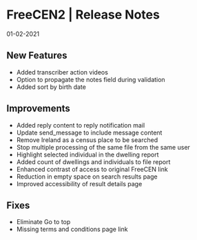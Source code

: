 __FreeCEN2 | Release Notes__
  =======================
  01-02-2021

  __New Features__
  ----------------

  * Added transcriber action videos
  * Option to propagate the notes field during validation
  * Added sort by birth date


  __Improvements__
  ----------------

  * Added reply content to reply notification mail
  * Update send_message to include message content
  * Remove Ireland as a census place to be searched
  * Stop multiple processing of the same file from the same user
  * Highlight selected individual in the dwelling report
  * Added count of dwellings and individuals to file report
  * Enhanced contrast of access to original FreeCEN link
  * Reduction in empty space on search results page
  * Improved accessibility of result details page

  __Fixes__
  ---------

  * Eliminate Go to top
  * Missing terms and conditions page link